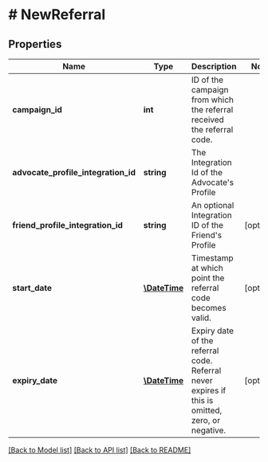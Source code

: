 # # NewReferral

## Properties

Name | Type | Description | Notes
------------ | ------------- | ------------- | -------------
**campaign_id** | **int** | ID of the campaign from which the referral received the referral code. | 
**advocate_profile_integration_id** | **string** | The Integration Id of the Advocate&#39;s Profile | 
**friend_profile_integration_id** | **string** | An optional Integration ID of the Friend&#39;s Profile | [optional] 
**start_date** | [**\DateTime**](\DateTime.md) | Timestamp at which point the referral code becomes valid. | [optional] 
**expiry_date** | [**\DateTime**](\DateTime.md) | Expiry date of the referral code. Referral never expires if this is omitted, zero, or negative. | [optional] 

[[Back to Model list]](../../README.md#documentation-for-models) [[Back to API list]](../../README.md#documentation-for-api-endpoints) [[Back to README]](../../README.md)


